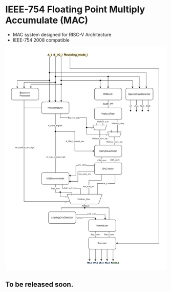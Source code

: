 # IEEE-754 Floating Point Multiply Accumulate (MAC)
- MAC system designed for RISC-V Architecture
- IEEE-754 2008 compatible
<img src="docs/Flowchart.png" data-canonical-src="docs/Flowchart.png" width="650"/>


## To be released soon.
